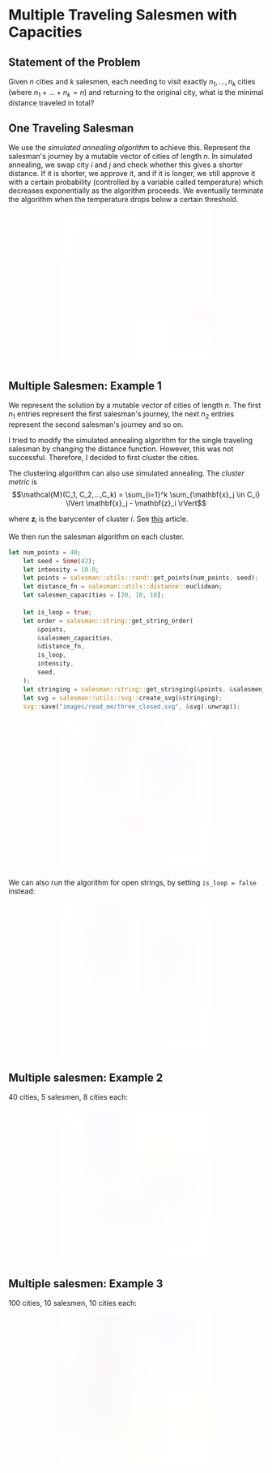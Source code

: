 # Multiple Traveling Salesmen with Capacities

## Statement of the Problem

Given $n$ cities and $k$ salesmen, each needing to visit exactly $n_1, ..., n_k$ cities (where $n_1 + ... + n_k = n$) and returning to the original city, what is the minimal distance traveled in total?

## One Traveling Salesman

We use the _simulated annealing algorithm_ to achieve this. Represent the salesman's journey by a mutable vector of cities of length $n$. In simulated annealing, we swap city $i$ and $j$ and check whether this gives a shorter distance. If it is shorter, we approve it, and if it is longer, we still approve it with a certain probability (controlled by a variable called temperature) which decreases exponentially as the algorithm proceeds. We eventually terminate the algorithm when the temperature drops below a certain threshold.

<p align="center">
<img src="images/read_me/one.svg" width="300" height="300">
</p>

## Multiple Salesmen: Example 1

We represent the solution by a mutable vector of cities of length $n$. The first $n_1$ entries represent the first salesman's journey, the next $n_2$ entries represent the second salesman's journey and so on.

I tried to modify the simulated annealing algorithm for the single traveling salesman by changing the distance function. However, this was not successful. Therefore, I decided to first cluster the cities.

The clustering algorithm can also use simulated annealing. The _cluster metric_ is
$$\mathcal{M}(C_1, C_2,...,C_k) = \sum_{i=1}^k \sum_{\mathbf{x}_j \in C_i} \lVert \mathbf{x}_j - \mathbf{z}_i \rVert$$

where $\mathbf{z}_i$ is the barycenter of cluster $i$. See [this](http://library.isical.ac.in:8080/jspui/bitstream/10263/5650/1/Clustering%20using%20simulated%20annealing%20with%20probabilistic%20redistribution-IJOPRAAI-15-2-2001-%20p%20269-285.pdf) article.

We then run the salesman algorithm on each cluster.

```rust
let num_points = 40;
    let seed = Some(42);
    let intensity = 10.0;
    let points = salesman::utils::rand::get_points(num_points, seed);
    let distance_fn = salesman::utils::distance::euclidean;
    let salesmen_capacities = [20, 10, 10];

    let is_loop = true;
    let order = salesman::string::get_string_order(
        &points,
        &salesmen_capacities,
        &distance_fn,
        is_loop,
        intensity,
        seed,
    );
    let stringing = salesman::string::get_stringing(&points, &salesmen_capacities, &order, is_loop);
    let svg = salesman::utils::svg::create_svg(&stringing);
    svg::save("images/read_me/three_closed.svg", &svg).unwrap();
```

<p align="center">
<img src="images/read_me/three_closed.svg" width="300" height="300">
</p>

We can also run the algorithm for open strings, by setting `is_loop = false` instead:

<p align="center">
<img src="images/read_me/three_open.svg" width="300" height="300">
</p>

## Multiple salesmen: Example 2

40 cities, 5 salesmen, 8 cities each:

<p align="center">
<img src="images/read_me/five.svg" width="300" height="300">
</p>

## Multiple salesmen: Example 3

100 cities, 10 salesmen, 10 cities each:

<p align="center">
<img src="images/read_me/ten.svg" width="300" height="300">
</p>
